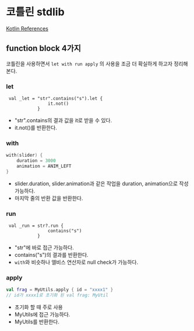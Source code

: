 # 코틀린 stdlib 
[Kotlin References](https://kotlinlang.org/api/latest/jvm/stdlib/kotlin/)

## function block 4가지
코틀린을 사용하면서 `let with run apply` 의 사용을 조금 더 확실하게 하고자 정리해본다.

### let
```
 val _let = "str".contains("s").let {
                it.not()
            }
```
- "str".contains의 결과 값을 it로 받을 수 있다.
- it.not()를 반환한다.

### with
``` kotlin
with(slider) {
    duration = 3000
    animation = ANIM_LEFT
}
```
- slider.duration, slider.animation과 같은 작업을 duration, animation으로 작성 가능하다.
- 마지막 줄의 반환 값을 반환한다.

### run
```
 val _run = str?.run {
                contains("s")
            }
```

- "str"에 바로 접근 가능하다.
- contains("s")의 결과를 반환한다.
- `with`와 비슷하나 엘비스 연산자로 null check가 가능하다.

### apply
``` kotlin
val frag = MyUtils.apply { id = "xxxx1" }
// id가 xxxx1로 초기화 된 val frag: MyUtil
```
- 초기화 할 때 주로 사용
- MyUtils에 접근 가능하다.
- MyUtils를 반환한다.
